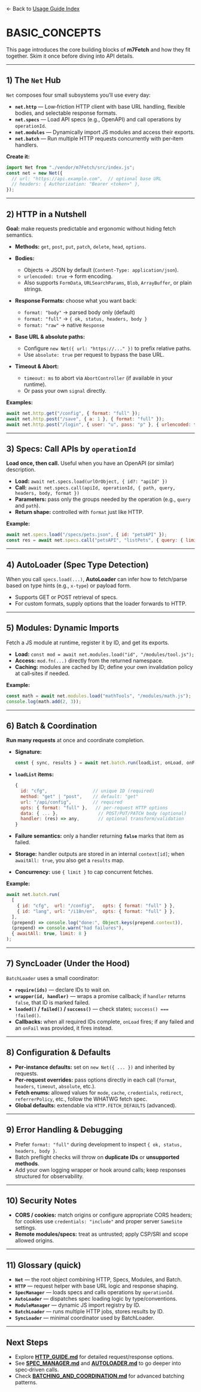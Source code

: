 ← Back to [Usage Guide Index](TOC.md)

# BASIC\_CONCEPTS

This page introduces the core building blocks of **m7Fetch** and how they fit together. Skim it once before diving into API details.

---

## 1) The `Net` Hub

`Net` composes four small subsystems you’ll use every day:

* **`net.http`** — Low‑friction HTTP client with base URL handling, flexible bodies, and selectable response formats.
* **`net.specs`** — Load API specs (e.g., OpenAPI) and call operations by `operationId`.
* **`net.modules`** — Dynamically import JS modules and access their exports.
* **`net.batch`** — Run multiple HTTP requests concurrently with per‑item handlers.

**Create it:**

```js
import Net from "./vendor/m7Fetch/src/index.js";
const net = new Net({
  // url: "https://api.example.com",  // optional base URL
  // headers: { Authorization: "Bearer <token>" },
});
```

---

## 2) HTTP in a Nutshell

**Goal:** make requests predictable and ergonomic without hiding fetch semantics.

* **Methods:** `get`, `post`, `put`, `patch`, `delete`, `head`, `options`.
* **Bodies:**

  * Objects → JSON by default (`Content-Type: application/json`).
  * `urlencoded: true` → form encoding.
  * Also supports `FormData`, `URLSearchParams`, `Blob`, `ArrayBuffer`, or plain strings.
* **Response Formats:** choose what you want back:

  * `format: "body"` → parsed body only (default)
  * `format: "full"` → `{ ok, status, headers, body }`
  * `format: "raw"` → native `Response`
* **Base URL & absolute paths:**

  * Configure `new Net({ url: "https://..." })` to prefix relative paths.
  * Use `absolute: true` per request to bypass the base URL.
* **Timeout & Abort:**

  * `timeout: ms` to abort via `AbortController` (if available in your runtime).
  * Or pass your own `signal` directly.

**Examples:**

```js
await net.http.get("/config", { format: "full" });
await net.http.post("/save", { a: 1 }, { format: "full" });
await net.http.post("/login", { user: "u", pass: "p" }, { urlencoded: true, format: "full" });
```

---

## 3) Specs: Call APIs by `operationId`

**Load once, then call.** Useful when you have an OpenAPI (or similar) description.

* **Load:** `await net.specs.load(urlOrObject, { id?: "apiId" })`
* **Call:** `await net.specs.call(apiId, operationId, { path, query, headers, body, format })`
* **Parameters:** pass only the groups needed by the operation (e.g., `query` and `path`).
* **Return shape:** controlled with `format` just like HTTP.

**Example:**

```js
await net.specs.load("/specs/pets.json", { id: "petsAPI" });
const res = await net.specs.call("petsAPI", "listPets", { query: { limit: 10 }, format: "full" });
```

---

## 4) AutoLoader (Spec Type Detection)

When you call `specs.load(...)`, **AutoLoader** can infer how to fetch/parse based on type hints (e.g., `x-type`) or payload form.

* Supports GET or POST retrieval of specs.
* For custom formats, supply options that the loader forwards to HTTP.

---

## 5) Modules: Dynamic Imports

Fetch a JS module at runtime, register it by ID, and get its exports.

* **Load:** `const mod = await net.modules.load("id", "/modules/tool.js");`
* **Access:** `mod.fn(...)` directly from the returned namespace.
* **Caching:** modules are cached by ID; define your own invalidation policy at call‑sites if needed.

**Example:**

```js
const math = await net.modules.load("mathTools", "/modules/math.js");
console.log(math.add(2, 3));
```

---

## 6) Batch & Coordination

**Run many requests** at once and coordinate completion.

* **Signature:**

  ```js
  const { sync, results } = await net.batch.run(loadList, onLoad, onFail, { awaitAll: true, limit: 8 });
  ```
* **`loadList` items:**

  ```js
  {
    id: "cfg",                 // unique ID (required)
    method: "get" | "post",    // default: "get"
    url: "/api/config",        // required
    opts: { format: "full" },   // per-request HTTP options
    data: { ... },               // POST/PUT/PATCH body (optional)
    handler: (res) => any,       // optional transform/validation
  }
  ```
* **Failure semantics:** only a handler returning **`false`** marks that item as failed.
* **Storage:** handler outputs are stored in an internal `context[id]`; when `awaitAll: true`, you also get a `results` map.
* **Concurrency:** use `{ limit }` to cap concurrent fetches.

**Example:**

```js
await net.batch.run(
  [
    { id: "cfg",  url: "/config",   opts: { format: "full" } },
    { id: "lang", url: "/i18n/en",  opts: { format: "full" } },
  ],
  (prepend) => console.log("done:", Object.keys(prepend.context)),
  (prepend) => console.warn("had failures"),
  { awaitAll: true, limit: 8 }
);
```

---

## 7) SyncLoader (Under the Hood)

`BatchLoader` uses a small coordinator:

* **`require(ids)`** — declare IDs to wait on.
* **`wrapper(id, handler)`** — wraps a promise callback; if `handler` returns `false`, that ID is marked failed.
* **`loaded()` / `failed()` / `success()`** — check states; `success() === !failed()`.
* **Callbacks:** when all required IDs complete, `onLoad` fires; if any failed and an `onFail` was provided, it fires instead.

---

## 8) Configuration & Defaults

* **Per‑instance defaults:** set on `new Net({ ... })` and inherited by requests.
* **Per‑request overrides:** pass options directly in each call (`format`, `headers`, `timeout`, `absolute`, etc.).
* **Fetch enums:** allowed values for `mode`, `cache`, `credentials`, `redirect`, `referrerPolicy`, etc., follow the WHATWG fetch spec.
* **Global defaults:** extendable via `HTTP.FETCH_DEFAULTS` (advanced).

---

## 9) Error Handling & Debugging

* Prefer `format: "full"` during development to inspect `{ ok, status, headers, body }`.
* Batch preflight checks will throw on **duplicate IDs** or **unsupported methods**.
* Add your own logging wrapper or hook around calls; keep responses structured for observability.

---

## 10) Security Notes

* **CORS / cookies:** match origins or configure appropriate CORS headers; for cookies use `credentials: "include"` and proper server `SameSite` settings.
* **Remote modules/specs:** treat as untrusted; apply CSP/SRI and scope allowed origins.

---

## 11) Glossary (quick)

* **`Net`** — the root object combining HTTP, Specs, Modules, and Batch.
* **`HTTP`** — request helper with base URL logic and response shaping.
* **`SpecManager`** — loads specs and calls operations by `operationId`.
* **`AutoLoader`** — dispatches spec loading logic by type/conventions.
* **`ModuleManager`** — dynamic JS import registry by ID.
* **`BatchLoader`** — runs multiple HTTP jobs, stores results by ID.
* **`SyncLoader`** — minimal coordinator used by BatchLoader.

---

## Next Steps

* Explore **[HTTP\_GUIDE.md](./HTTP_GUIDE.md)** for detailed request/response options.
* See **[SPEC\_MANAGER.md](./SPEC_MANAGER.md)** and **[AUTOLOADER.md](./AUTOLOADER.md)** to go deeper into spec‑driven calls.
* Check **[BATCHING\_AND\_COORDINATION.md](./BATCHING_AND_COORDINATION.md)** for advanced batching patterns.
